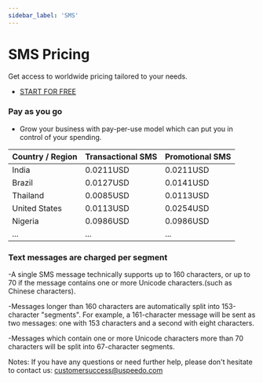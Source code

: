 ```yaml
---
sidebar_label: 'SMS'
---
```

# SMS Pricing

Get access to worldwide pricing tailored to your needs.

- [START FOR FREE](https://console.uspeedo.com/signup)

### **Pay as you go**
- Grow your business with pay-per-use model which can put you in control of your spending.


|  Country / Region | Transactional SMS | Promotional SMS | 
|-------------------|-------------------|-----------------|
| India             | 0.0211USD            | 0.0211USD          |
| Brazil            | 0.0127USD            | 0.0141USD          | 
| Thailand          | 0.0085USD            | 0.0113USD          | 
| United States     | 0.0113USD            | 0.0254USD          |
| Nigeria           | 0.0986USD            | 0.0986USD          |
| ...           | ...            | ...          |

### **Text messages are charged per segment**
-A single SMS message technically supports up to 160 characters, or up to 70 if the message contains one or more Unicode characters.(such as Chinese characters).

-Messages longer than 160 characters are automatically split into 153-character "segments". 
For example, a 161-character message will be sent as two messages: one with 153 characters and a second with eight characters.

-Messages which contain one or more Unicode characters more than 70 characters will be split into 67-character segments.


Notes: If you have any questions or need further help, please don't hesitate to contact us: customersuccess@uspeedo.com
